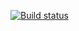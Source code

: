 [![Build status](https://ci.appveyor.com/api/projects/status/smmvqbfod9iq6v93/branch/main?svg=true)](https://ci.appveyor.com/project/YuriShornikov/arraybuffer/branch/main)

